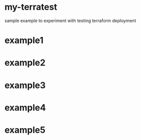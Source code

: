 # my-terratest
sample example to experiment with testing terraform deployment


# example1
# example2
# example3
# example4
# example5
